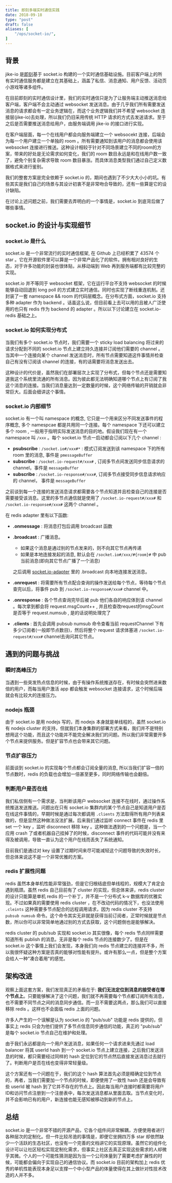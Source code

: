 ```yaml
---
title: 即刻多端实时通信实践
date: 2018-09-18
type: "post"
draft: false
aliases: [
    "/ops/socket-io/",
]
---
```


## 背景

jike-io 是[即刻](https://www.okjike.com/)基于 socket.io 构建的一个实时通信基础设施。目前客户端上的所有实时通信服务都是建立在其基础上，涵盖了私信、消息通知、用户反馈、活动页小游戏等诸多组件。

在目前即刻的实时通信设计里，我们的实时通信只是为了让服务端主动推送消息给客户端，客户端不会主动通过 websocket 发送消息。由于几乎我们所有需要发送消息的请求都会有一定业务逻辑在，而这个业务逻辑我们并不希望 websocket 连接层(jike-io)去处理，所以我们仍旧采用传统 HTTP 请求的方式去发送请求。至于之后是否需要推送消息给用户，由服务端调用 jike-io 的接口进行实现。

在客户端层面，每一个在线用户都会向服务端建立一个 websocekt 连接，后端会为每一个用户建立一个单独的 room 。所有需要通知到该用户的消息都会使用该 websocket 连接进行推送。这种设计相较于针对不同场景建立不同的room的方案，带来的好处是无论需求如何变化，我们的 room 数目永远是和在线用户数一致了，避免个别复杂需求导致 room 数目暴涨。而具体消息类型我们通过自己定义数据格式来进行鉴别。

我们的整套方案是完全依赖于 socket.io 的，期间也遇到了不少大大小小的坑。有些其实是我们自己的场景与其设计初衷不是非常吻合导致的，还有一些算是它的设计缺陷。

在讨论上述问题之前，我们需要去弄明白的一个事情是，socket.io 到底背后做了哪些事情。

## socket.io 的设计与实现细节

### socket.io 是什么

socket.io 是一个非常流行的实时通信框架, 在 Github 上已经积累了 43574 个 star 。它在开源软件里可以算是一个非常产品化了的软件。拥有相对良好的生态，对于许多功能的封装也很体贴，从移动端到 Web 再到服务端都有比较完整的实现。

socket.io 并不等同于 websocket 框架，它在运行平台不支持 websocket 的时候能够自动回退到 long poll 的方式建立实时通信。同时也实现了断线重连机制。还封装了一套 namespace && room 的代码层概念。在分布式方面，socket.io 支持多种 adapter 作为 backend 。话虽这么说，但目前看上去可以用的且被人广泛使用的也只有 redis 作为 backend 的 adapter 。所以以下讨论建立在 socket.io-redis 基础之上。

### socket.io 如何实现分布式

当我们有多个 socket.io 节点时，我们需要一个 sticky load balancing 将过来的请求分配到不同的 socket.io 节点上建立持久连接并订阅他们需要的 channel 。当其中一个连接向某个 channel 发送消息时，所有节点需要知道这件事情并检查自己有没有订阅该 channel 的连接，有的话需要将消息发送出去。

这种设计的代价是，虽然我们在部署层次上实现了分布式，但每个节点还是需要知道我这个系统里流通的所有消息。因为彼此都无法明确知道哪个节点上有订阅了我这个消息的连接。当我们消息量达到一定数量的时候，这个网络传输的开销就会非常巨大。后面会细讲这个事情。


### socket.io 内部细节

socket.io 有一个叫 namespace 的概念, 它只是一个用来区分不同发送事件的程序概念, 多个 namespcae 都是共用同一个连接。每个 namespace 下还可以建立多个 room , 一般用于指明实际发送消息的目的地。假设我们现在有一个 namespace 叫 `/xxx` 。每个 socket.io 节点一启动都会订阅以下几个 channel :

- **psubscribe** : `/socket.io#/xxx#*` : 模式订阅发送到该 namespace 下的所有 room 里的消息, 事件是 `pmessageBuffer`
- **subscribe** : `/socket.io-request#/xxx#` , 订阅多节点间发送同步信息请求的 channel，事件是 `messageBuffer`
- **subscribe** : `/socket.io-response#/xxx#`, 订阅多节点接受同步信息请求响应的 channel， 事件是 `messageBuffer`

之前谈到每一个连接的发送消息请求都需要各个节点知道并且检查自己的连接是否需要接受该消息。这里的多节点通信就是使用了 `/socket.io-request#/xxx#` 和 `/socket.io-response#/xxx#` 这两个 channel 。

在 redis adapter 里有以下函数:

- **.onmessage** : 将消息打包后调用 broadcast 函数
- **.broadcast** : 广播消息。
	- 如果这个消息是通过别的节点发来的，则不向其它节点再传递
	- 如果是本地连接发起的消息, 默认会在 `/socket.io#/xxx/#{room}#` 中 pub 当前消息(即向其它节点广播了一个消息)
  
  之后调用 [socket.io-adapter](https://github.com/socketio/socket.io-adapter/blob/master/index.js#L122) 里的 .broadcast 向本地连接发送消息。

- **.onrequest** : 将需要所有节点配合查询的操作发送给每个节点，等待每个节点查完以后，将事件 pub 到 `/socket.io-response#/xxx#` channel 中。
- **.onresponse** : 各个节点查询完毕后被 pub 他们各自的响应体到该 channel 。每次拿到都会将 request.msgCount++ , 并且检查改request的msgCount 是否等于 request.numsub , 是的话说明处理完了
- **.clients** : 首先会调用 pubsub numsub 命令查看当前 requestChannel 下有多少订阅者(一般即节点数目)，然后将整个 request 请求体塞进 `/socket.io-request#/xxx#` channel去询问其它节点。

## 遇到的问题与挑战

### 瞬时高峰压力

当遇到一些突发热点信息的时候，由于有操作系统推送存在，有时候会突然进来数倍的用户，而每当用户激活 app 都会触发 websocket 连接请求，这个时候后端就会有比较大的连接压力。

### nodejs 瓶颈

由于 socket.io 是用 nodejs 写的，而 nodejs 本身就是单线程的，虽然 socket.io 有 nodejs cluster 的支持，但就我们本身集群的部署方式来看，我们并不是特别想用这个功能，而且这个功能并不能完全解决我们的问题。所以我们非常需要开多个节点来提供服务。但是扩容节点也会带来其它问题。

### 节点扩容压力

前面谈到 socket.io 的实现每个节点都会订阅全量的消息, 所以当我们扩容一倍的节点数时，redis 的负载也会增加一倍甚至更多，同时网络传输也会翻倍。

### 判断用户是否在线

我们私信侧有一个需求是，当判断该用户 websocket 连接不在线时，通过操作系统推送发送推送。问题出在只有 socket.io 集群内的某个节点自己是知道用户是否在线这件事情的，早期时候是通过每次都调用 `.clients` 方法取得所有用户列表来做的，但是显然这种做法没法扩展。后来我们通过监听 connect 事件在 redis 里 set 一个 key ，监听 disconnect 移除 key 。这种做法遇到的一个问题是，当一个应用 crash 了或者机器自己挂掉了的时候，disconnect 事件的代码可能并没有来得及被调用，导致一直认为这个用户在线而丢失了系统通知。

目前我们是通过对 key 设置了过期时间来尽可能减轻这个问题导致的失效时长，但总体来说这不是一个非常优雅的方案。

### redis 扩展性问题

redis 虽然本身单机性能非常强劲，但是它归根结底但单线程的，规模大了肯定会遇到瓶颈。虽然 redis 自己目前有了 cluster 的实现，但总体来讲，redis cluster 的设计只能算是单机 redis 的一个补丁，并不是一个分布式 k-v 数据库的优雅实现。不过如果真的需要使用 redis cluster ，在不改动代码的情况下，也没法使用 `.cleints` 这种需要多节点配合的远程调用请求，因为 redis cluster 不支持 `pubsub numsub` 命令。这个命令其实无非就是获得当前订阅者，正常时候就是节点数，所以你可以非常简单地通过别的方式去获取，这个问题倒也是能够解决。

redis cluster 的 pub/sub 实现和 socket.io 其实很像，每个 redis 节点同样需要知道所有 publish 的消息。无非是每个 redis 节点的连接数少了。但是在 socket.io 这个事情上我们会发现，本身我们向 redis 节点建立的连接并不多，所以我很怀疑这种方案是否真的能够对性能有提升。或许有那么一点，但是整个方案会给人一种"凑合着用"的感觉。

## 架构改进

观察上面这套方案，我们发现真正的矛盾在于: **我们无法定位到消息的接受者在哪个节点上**。只要能够解决了这个问题，我们就不再需要每个节点都订阅所有消息，也不需要不同节点之间的消息同步通信。而一旦不需要这两点，那么我们可以直接移除 redis 。这样也不会面临 redis 上面的问题。

许多人产生的一个误解是认为 socket.io 的 "pub/sub" 功能是 redis 提供的，但事实上 redis 只会为他们提供了多节点信息同步通信的功能，真正的 "pub/sub" 是每个 socket.io 节点自己在维护和处理。

由于我们永远都是向一个用户发送消息，如果任何一个请求进来先通过 load balancer 将其 userId hash 到一个 socket.io 节点上建立连接，之后我们发送消息的时候，都只需要经过同样的 hash 定位到它的节点然后直接发送消息过去就行了。判断用户是否在线也变得非常轻量级。

这个方案还有一个问题在于，我们的这个 hash 算法首先必须是精确定位到节点的，再者，当我们需要加一个节点的时候，即便使用了一致性 hash 还是会导致有些 userId 被 hash 到了它并不存在的节点上。因此每当用户连接时都需要将用户ID和访问节点注册到一个注册表中，每次发送消息都从里面去取。当节点变化时，并不会影响已有的用户，新连接也能无感知被移动到新的节点上。

## 总结

socket.io 是一个非常不错的开源产品，它各个组件间非常解耦，方便使用者进行各种层次的定制化。但一件比较吊诡的事情是，即便它坐拥四万多 star 却依然缺少一个活跃的生态社区，也没有一个完善的文档讲它的实现原理。虽然它的组件化设计可以让社区轻松实现定制化需求，但事实上社区去真正实现这些需求的人却微乎其微。个人的一个可能性猜测是因为当一个公司体量到了需要考虑扩展性的时候，可能都会偏向于实现自己的通信协议。而 socket.io 目前的架构加上 redis 优秀的单机性能表现本身足以支撑一个中小型产品的体量使得在其上做针对性技术改造的人并不多。



